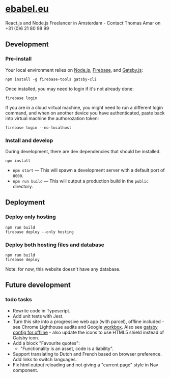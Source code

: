 # [ebabel.eu](https://ebabel.eu)
React.js and Node.js Freelancer in Amsterdam - Contact Thomas Amar on +31 (0)6 21 80 98 99

## Development

### Pre-install
Your local environment relies on [Node.js](https://nodejs.org), [Firebase](https://firebase.google.com/), and [Gatsby.js](https://www.gatsbyjs.org):

```
npm install -g firebase-tools gatsby-cli
```

Once installed, you may need to login if it's not already done:

```
firebase login
```

If you are in a cloud virtual machine, you might need to run a different login command, and when on another device you have authenticated, paste back into virtual machine the authorozation token:

```
firebase login --no-localhost
```

### Install and develop
During development, there are dev dependencies that should be installed.

```
npm install
```

- `npm start` — This will spawn a development server with a default port of `8000`.
- `npm run build` — This will output a production build in the `public` directory.

## Deployment

### Deploy only hosting
```
npm run build
firebase deploy --only hosting
```

### Deploy both hosting files and database
```
npm run build
firebase deploy
```

Note: for now, this website doesn't have any database.

## Future development

### todo tasks
- Rewrite code in Typescript.
- Add unit tests with Jest.
- Turn this site into a progressive web app (with parcel), offline included - see Chrome Lighthouse audits and Google [workbox](https://developers.google.com/web/tools/workbox/). Also see [gatsby config for offline](./gatsby-config.js) - also update the icons to use HTML5 shield instead of Gatsby icon.
- Add a block "Favourite quotes":
  - "Functionality is an asset, code is a liability".
- Support translating to Dutch and French based on browser preference. Add links to switch languages.
- Fix html output reloading and not giving a "current page" style in Nav component.
